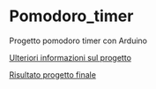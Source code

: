 # Pomodoro_timer
Progetto pomodoro timer con Arduino

[Ulteriori informazioni sul progetto](https://flowibbia.github.io/posts/draft/03_pomodoro_timer/)

[Risultato progetto finale](https://www.youtube.com/watch?v=P7QSWMfIgHM)

